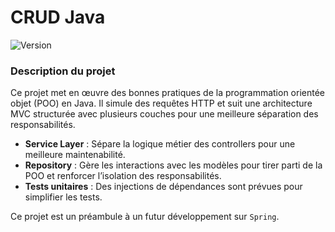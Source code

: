 # CRUD Java
![Version](https://img.shields.io/badge/version-1.0-blue)

### Description du projet

Ce projet met en œuvre des bonnes pratiques de la programmation orientée objet (POO) en Java. Il simule des requêtes HTTP et suit une architecture MVC structurée avec plusieurs couches pour une meilleure séparation des responsabilités.

- **Service Layer** : Sépare la logique métier des controllers pour une meilleure maintenabilité.
- **Repository** : Gère les interactions avec les modèles pour tirer parti de la POO et renforcer l’isolation des responsabilités.
- **Tests unitaires** : Des injections de dépendances sont prévues pour simplifier les tests.

Ce projet est un préambule à un futur développement sur `Spring`.
